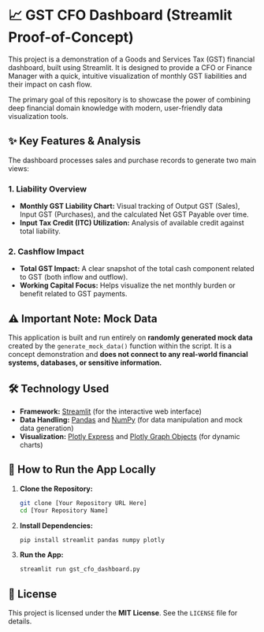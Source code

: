 # 📈 GST CFO Dashboard (Streamlit Proof-of-Concept)

This project is a demonstration of a Goods and Services Tax (GST) financial dashboard, built using Streamlit. It is designed to provide a CFO or Finance Manager with a quick, intuitive visualization of monthly GST liabilities and their impact on cash flow.

The primary goal of this repository is to showcase the power of combining deep financial domain knowledge with modern, user-friendly data visualization tools.

## ✨ Key Features & Analysis

The dashboard processes sales and purchase records to generate two main views:

### 1. Liability Overview
* **Monthly GST Liability Chart:** Visual tracking of Output GST (Sales), Input GST (Purchases), and the calculated Net GST Payable over time.
* **Input Tax Credit (ITC) Utilization:** Analysis of available credit against total liability.

### 2. Cashflow Impact
* **Total GST Impact:** A clear snapshot of the total cash component related to GST (both inflow and outflow).
* **Working Capital Focus:** Helps visualize the net monthly burden or benefit related to GST payments.

## ⚠️ Important Note: Mock Data

This application is built and run entirely on **randomly generated mock data** created by the `generate_mock_data()` function within the script. It is a concept demonstration and **does not connect to any real-world financial systems, databases, or sensitive information.**

## 🛠️ Technology Used

* **Framework:** [Streamlit](https://streamlit.io/) (for the interactive web interface)
* **Data Handling:** [Pandas](https://pandas.pydata.org/) and [NumPy](https://numpy.org/) (for data manipulation and mock data generation)
* **Visualization:** [Plotly Express](https://plotly.com/python/plotly-express/) and [Plotly Graph Objects](https://plotly.com/python/graph-objects/) (for dynamic charts)

## 🚀 How to Run the App Locally

1.  **Clone the Repository:**
    ```bash
    git clone [Your Repository URL Here]
    cd [Your Repository Name]
    ```
2.  **Install Dependencies:**
    ```bash
    pip install streamlit pandas numpy plotly
    ```
3.  **Run the App:**
    ```bash
    streamlit run gst_cfo_dashboard.py
    ```

## 📄 License
This project is licensed under the **MIT License**. See the `LICENSE` file for details.
